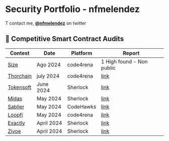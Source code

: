 # Security Portfolio - nfmelendez

T  contact me, [**@nfmelendez**](https://twitter.com/nfmelendez) on twitter

## 🔎 Competitive Smart Contract Audits 

| Contest           |      Date          | Platform       | Report  |
|-------------------|--------------------|----------------|---------|
|  [Size](https://code4rena.com/audits/2024-06-size)                   | Ago 2024  | code4rena       |  1 High found - Non public       |
|  [Thorchain](https://code4rena.com/audits/2024-06-thorchain)                   | july 2024  | code4rena       |  [link](https://github.com/nfmelendez/nfmelendez/blob/main/thorchain/auditReport.md)        |
|  [Tokensoft](https://audits.sherlock.xyz/contests/285)                   | June 2024  | Sherlock       |  [link](https://github.com/nfmelendez/nfmelendez/blob/main/tokensoft/auditReport.md)        |
|  [Midas](https://audits.sherlock.xyz/contests/332)                   | May 2024  | Sherlock       |  [link](https://github.com/nfmelendez/nfmelendez/blob/main/midas/auditReport.md)        |
|  [Sablier](https://www.codehawks.com/contests/clvb9njmy00012dqjyaavpl44)                   | May 2024  | CodeHawks       |  [link](https://github.com/nfmelendez/nfmelendez/blob/main/sablier/auditReport.md)        |
|  [Loopfi](https://code4rena.com/audits/2024-05-loopfi)              | May 2024  | code4rena      |  [link](https://github.com/nfmelendez/nfmelendez/blob/main/loopfi/auditReport.md)       |
|  [Exactly](https://audits.sherlock.xyz/contests/247)              | April 2024  | Sherlock      |  [link](https://github.com/nfmelendez/nfmelendez/blob/main/exactly/auditReport.md)       |
|  [Zivoe](https://audits.sherlock.xyz/contests/280)                   | April 2024  | Sherlock       |  [link](https://github.com/nfmelendez/nfmelendez/blob/main/zivoe/auditReport.md)        |



